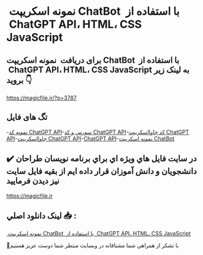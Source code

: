 #  نمونه اسکریپت ChatBot  با استفاده از  ChatGPT API، HTML، CSS JavaScript

## برای دریافت  نمونه اسکریپت ChatBot  با استفاده از  ChatGPT API، HTML، CSS JavaScript به لینک زیر بروید 👇

https://magicfile.ir/?p=3787

## تگ های فایل

-[نمونه کد ChatGPT API](https://magicfile.ir/product/%d8%a7%d8%b3%da%a9%d8%b1%db%8c%d9%be%d8%aa-chatbot-chatgpt-api-html-css-javascript/)-[سورس و کد ChatGPT API](https://magicfile.ir/product/%d8%a7%d8%b3%da%a9%d8%b1%db%8c%d9%be%d8%aa-chatbot-chatgpt-api-html-css-javascript/)-[کد جاوااسکریپت ChatGPT API](https://magicfile.ir/product/%d8%a7%d8%b3%da%a9%d8%b1%db%8c%d9%be%d8%aa-chatbot-chatgpt-api-html-css-javascript/)-[جاوااسکریپت ChatGPT API](https://magicfile.ir/product/%d8%a7%d8%b3%da%a9%d8%b1%db%8c%d9%be%d8%aa-chatbot-chatgpt-api-html-css-javascript/)-[ChatGPT API](https://magicfile.ir/product/%d8%a7%d8%b3%da%a9%d8%b1%db%8c%d9%be%d8%aa-chatbot-chatgpt-api-html-css-javascript/)-[نمونه اسکریپت ChatBot](https://magicfile.ir/product/%d8%a7%d8%b3%da%a9%d8%b1%db%8c%d9%be%d8%aa-chatbot-chatgpt-api-html-css-javascript/)

## ✔️ در سايت فايل هاي ويژه اي براي برنامه نويسان طراحان دانشجويان و دانش آموزان قرار داده ايم از بقيه فايل سايت نيز ديدن فرماييد

https://magicfile.ir


## لينک دانلود اصلي 📥 :

[ نمونه اسکریپت ChatBot  با استفاده از  ChatGPT API، HTML، CSS JavaScript](https://magicfile.ir/product/%d8%a7%d8%b3%da%a9%d8%b1%db%8c%d9%be%d8%aa-chatbot-chatgpt-api-html-css-javascript/) 


🙏با تشکر از همراهي شما مشتاقانه در وبسایت منتظر شما دوست عزیز هستیم

